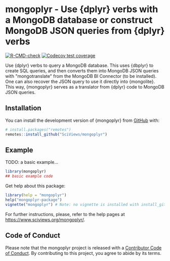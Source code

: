 # mongoplyr - Use {dplyr} verbs with a MongoDB database or construct MongoDB JSON queries from {dplyr} verbs

<!-- badges: start -->

[![R-CMD-check](https://github.com/SciViews/mongoplyr/actions/workflows/R-CMD-check.yaml/badge.svg)](https://github.com/SciViews/mongoplyr/actions/workflows/R-CMD-check.yaml)
[![Codecov test coverage](https://codecov.io/gh/SciViews/mongoplyr/branch/main/graph/badge.svg)](https://app.codecov.io/gh/SciViews/mongoplyr?branch=main)
<!-- badges: end -->

Use {dplyr} verbs to query a MongoDB database. This uses {dbplyr} to create SQL queries, and then converts them into MongoDB JSON queries with "mongotranslate" from the MongoDB BI Connector (to be installed). One can also recover the JSON query to use it directly into {mongolite}. This way, {mongoplyr} serves as a translator from {dplyr} code to MongoDB JSON queries.

## Installation

You can install the development version of {mongoplyr} from [GitHub](https://github.com/SciViews/mongoplyr) with:

``` r
# install.packages("remotes")
remotes::install_github("SciViews/mongoplyr")
```

## Example

TODO: a basic example...

``` r
library(mongoplyr)
## basic example code
```

Get help about this package:

``` r
library(help = "mongoplyr")
help("mongoplyr-package")
vignette("mongoplyr") # Note: no vignette is installed with install_github()
```

For further instructions, please, refer to the help pages at <https://www.sciviews.org/mongoplyr/>.

## Code of Conduct

Please note that the mongoplyr project is released with a [Contributor Code of Conduct](https://contributor-covenant.org/version/2/1/CODE_OF_CONDUCT.html). By contributing to this project, you agree to abide by its terms.
